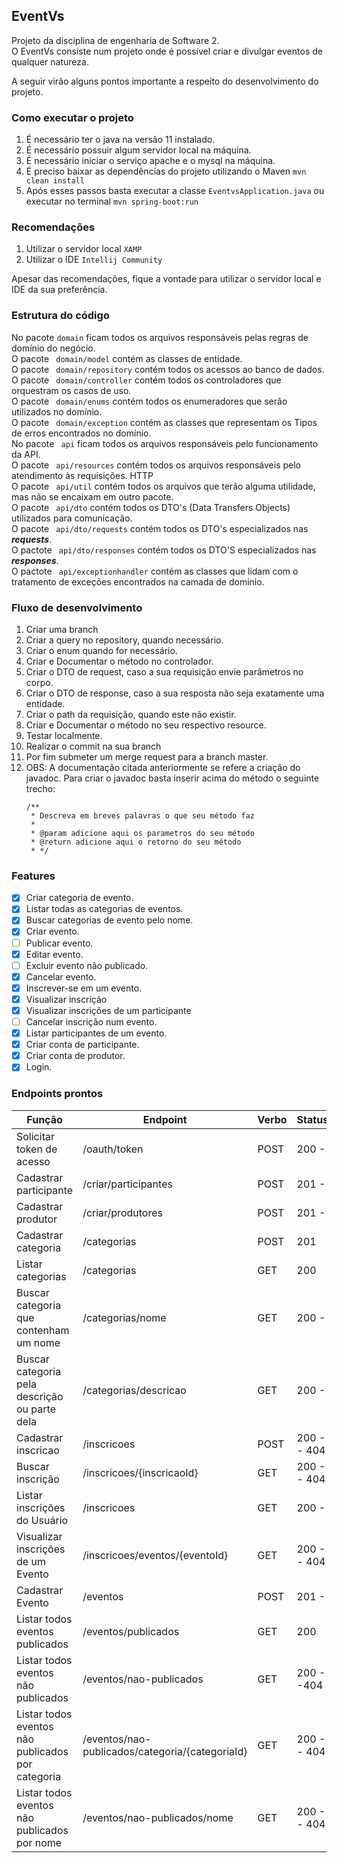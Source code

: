 ## EventVs

Projeto da disciplina de engenharia de Software 2. <br />
O EventVs consiste num projeto onde é possível criar e divulgar eventos de qualquer natureza.

A seguir virão alguns pontos importante a respeito do desenvolvimento do projeto.

### Como executar o projeto
1. É necessário ter o java na versão 11 instalado.
1. É necessário possuir algum servidor local na máquina.
1. É necessário iniciar o serviço apache e o mysql na máquina.
1. É preciso baixar as dependências do projeto utilizando o Maven ``` mvn clean install ```
1. Após esses passos basta executar a classe ``` EventvsApplication.java ``` ou executar no terminal `mvn spring-boot:run`

### Recomendações
1. Utilizar o servidor local ``` XAMP ```
1. Utilizar o IDE ``` Intellij Community ```

Apesar das recomendações, fique a vontade para utilizar o servidor local e IDE da sua preferência.

### Estrutura do código

No pacote ```domain``` ficam todos os arquivos responsáveis pelas regras de domínio do negócio. <br />
O pacote ``` domain/model``` contém as classes de entidade. <br />
O pacote ``` domain/repository``` contém todos os acessos ao banco de dados. <br />
O pacote ``` domain/controller``` contém todos os controladores que orquestram os casos de uso. <br />
O pacote ``` domain/enums``` contém todos os enumeradores que serão utilizados no domínio. <br />
O pacote ``` domain/exception``` contém as classes que representam os Tipos de erros encontrados no domínio. <br />
No pacote ``` api``` ficam todos os arquivos responsáveis pelo funcionamento da API. <br />
O pacote ``` api/resources``` contém todos os arquivos responsáveis pelo atendimento às requisições. HTTP <br />
O pacote ``` api/util``` contém todos os arquivos que terão alguma utilidade, mas não se encaixam em outro pacote. <br />
O pacote ``` api/dto``` contém todos os DTO's (Data Transfers Objects) utilizados para comunicação. <br />
O pacote ``` api/dto/requests``` contém todos os DTO's especializados nas ***requests***.  <br />
O pactote ``` api/dto/responses``` contém todos os DTO'S especializados nas ***responses***. <br />
O pactote ``` api/exceptionhandler``` contém as classes que lidam com o tratamento de exceções encontrados na camada de domínio. <br />




### Fluxo de desenvolvimento

1. Criar uma branch
1. Criar a query no repository, quando necessário.
1. Criar o enum quando for necessário.
1. Criar e Documentar o método no controlador.
1. Criar o DTO de request, caso a sua requisição envie parâmetros no corpo.
1. Criar o DTO de response, caso a sua resposta não seja exatamente uma entidade.
1. Criar o path da requisição, quando este não existir.
1. Criar e Documentar o método no seu respectivo resource.
1. Testar localmente.
1. Realizar o commit na sua branch
1. Por fim submeter um merge request para a branch master.
1. OBS: A documentação citada anteriormente se refere a criação do javadoc. Para criar o javadoc basta inserir acima do método
o seguinte trecho: <br />
   ```
   /**
    * Descreva em breves palavras o que seu método faz
    *
    * @param adicione aqui os parametros do seu método
    * @return adicione aqui o retorno do seu método
    * */
    ```

### Features

- [x] Criar categoria de evento.
- [x] Listar todas as categorias de eventos.
- [x] Buscar categorias de evento pelo nome.
- [x] Criar evento.
- [ ] Publicar evento.
- [x] Editar evento.
- [ ] Excluir evento não publicado.
- [x] Cancelar evento.
- [x] Inscrever-se em um evento.
- [x] Visualizar inscrição
- [x] Visualizar inscrições de um participante
- [ ] Cancelar inscrição num evento.
- [x] Listar participantes de um evento.
- [x] Criar conta de participante.
- [x] Criar conta de produtor.
- [x] Login.

### Endpoints prontos

Função | Endpoint | Verbo | Statuscode
--------- | ------ | ----- | ---------  
Solicitar token de acesso  | /oauth/token | POST | 200 - 400
Cadastrar participante  | /criar/participantes | POST | 201 - 400
Cadastrar produtor   | /criar/produtores | POST |201 - 400
Cadastrar categoria | /categorias | POST | 201
Listar categorias  | /categorias | GET | 200
Buscar categoria que contenham um nome | /categorias/nome | GET | 200 - 404
Buscar categoria pela descrição ou parte dela | /categorias/descricao | GET | 200 - 404
Cadastrar inscricao | /inscricoes | POST | 200 - 400 - 404
Buscar inscrição | /inscricoes/{inscricaoId} | GET | 200 - 400 - 404
Listar inscrições do Usuário | /inscricoes | GET | 200 - 404
Visualizar inscrições de um Evento | /inscricoes/eventos/{eventoId} | GET | 200 - 400 - 404
Cadastrar Evento | /eventos | POST | 201 - 400
Listar todos eventos publicados | /eventos/publicados | GET | 200
Listar todos eventos não publicados | /eventos/nao-publicados | GET | 200 - 400 -404
Listar todos eventos não publicados por categoria | /eventos/nao-publicados/categoria/{categoriaId} | GET | 200 - 400 - 404
Listar todos eventos não publicados por nome | /eventos/nao-publicados/nome | GET | 200 - 400 - 404
